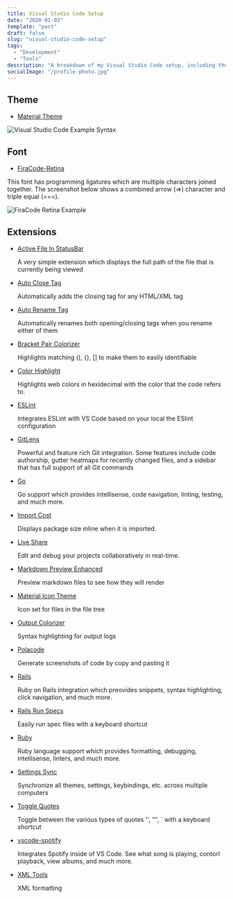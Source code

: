 ```yaml
---
title: Visual Studio Code Setup
date: "2020-01-02"
template: "post"
draft: false
slug: "visual-studio-code-setup"
tags:
  - "Development"
  - "Tools"
description: "A breakdown of my Visual Studio Code setup, including themes, fonts, and extensions"
socialImage: "/profile-photo.jpg"
---
```


## Theme

* [Material Theme](https://marketplace.visualstudio.com/items?itemName=Equinusocio.vsc-material-theme)

![Visual Studio Code Example Syntax](/media/posts/visual-studio-code-setup/vs-code-example-syntax.png)

## Font

* [FiraCode-Retina](https://github.com/tonsky/FiraCode)

This font has programming ligatures which are multiple characters joined together. The screenshot below shows a combined arrow (=>) character and triple equal (===).

![FiraCode Retina Example](/media/posts/visual-studio-code-setup/firacode-font-example.png)


## Extensions

* [Active File In StatusBar](https://marketplace.visualstudio.com/items?itemName=RoscoP.ActiveFileInStatusBar)
  
  A very simple extension which displays the full path of the file that is currently being viewed

* [Auto Close Tag](https://marketplace.visualstudio.com/items?itemName=formulahendry.auto-close-tag)
  
  Automatically adds the closing tag for any HTML/XML tag

* [Auto Rename Tag](https://marketplace.visualstudio.com/items?itemName=formulahendry.auto-rename-tag)
  
  Automatically renames both opening/closing tags when you rename either of them

* [Bracket Pair Colorizer](https://marketplace.visualstudio.com/items?itemName=CoenraadS.bracket-pair-colorizer)
  
  Highlights matching (), {}, [] to make them to easily identifiable

* [Color Highlight](https://marketplace.visualstudio.com/items?itemName=naumovs.color-highlight)
  
  Highlights web colors in hexidecimal with the color that the code refers to.

* [ESLint](https://marketplace.visualstudio.com/items?itemName=dbaeumer.vscode-eslint)
  
  Integrates ESLint with VS Code based on your local the ESlint configuration

* [GitLens](https://marketplace.visualstudio.com/items?itemName=eamodio.gitlens)
  
  Powerful and feature rich Git integration. Some features include code authorship, gutter heatmaps for recently changed files, and a sidebar that has full support of all Git commands

* [Go](https://marketplace.visualstudio.com/items?itemName=ms-vscode.Go)
  
  Go support which provides intellisense, code navigation, linting, testing, and much more.

* [Import Cost](https://marketplace.visualstudio.com/items?itemName=wix.vscode-import-cost)
  
  Displays package size inline when it is imported.

* [Live Share](https://marketplace.visualstudio.com/items?itemName=MS-vsliveshare.vsliveshare)
  
  Edit and debug your projects collaboratively in real-time.

* [Markdown Preview Enhanced](https://marketplace.visualstudio.com/items?itemName=shd101wyy.markdown-preview-enhanced)
  
  Preview markdown files to see how they will render

* [Material Icon Theme](https://marketplace.visualstudio.com/items?itemName=PKief.material-icon-theme)
  
  Icon set for files in the file tree

* [Output Colorizer](https://marketplace.visualstudio.com/items?itemName=IBM.output-colorizer)
  
  Syntax highlighting for output logs

* [Polacode](https://marketplace.visualstudio.com/items?itemName=pnp.polacode)
  
  Generate screenshots of code by copy and pasting it

* [Rails](https://marketplace.visualstudio.com/items?itemName=bung87.rails)
  
  Ruby on Rails integration which preovides snippets, syntax highlighting, click navigation, and much more.

* [Rails Run Specs](https://marketplace.visualstudio.com/items?itemName=noku.rails-run-spec-vscode)
  
  Easily run spec files with a keyboard shortcut

* [Ruby](https://marketplace.visualstudio.com/items?itemName=rebornix.Ruby)
  
  Ruby language support which provides formatting, debugging, intellisense, linters, and much more.

* [Settings Sync](https://marketplace.visualstudio.com/items?itemName=Shan.code-settings-sync)
  
  Synchronize all themes, settings, keybindings, etc. across multiple computers

* [Toggle Quotes](https://marketplace.visualstudio.com/items?itemName=BriteSnow.vscode-toggle-quotes)
  
  Toggle between the various types of quotes '', "", ` with a keyboard shortcut

* [vscode-spotify](https://marketplace.visualstudio.com/items?itemName=shyykoserhiy.vscode-spotify)
  
  Integrates Spotify inside of VS Code. See what song is playing, contorl playback, view albums, and much more.

* [XML Tools](https://marketplace.visualstudio.com/items?itemName=DotJoshJohnson.xml)
  
  XML formatting

